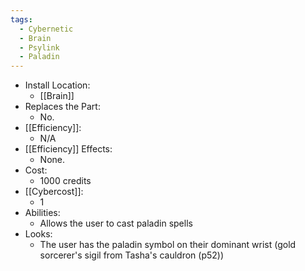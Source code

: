 ```yaml
---
tags:
  - Cybernetic
  - Brain
  - Psylink
  - Paladin
---
```

* Install Location:
	* [[Brain]]
* Replaces the Part:
	* No.
* [[Efficiency]]:
	* N/A
* [[Efficiency]] Effects:
	- None.
* Cost:
	* 1000 credits
* [[Cybercost]]:
	* 1
* Abilities:
	* Allows the user to cast paladin spells
* Looks:
	* The user has the paladin symbol on their dominant wrist (gold sorcerer's sigil from Tasha's cauldron (p52))